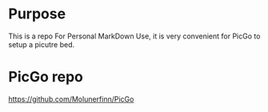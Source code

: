 # Purpose
This is a repo For Personal MarkDown Use, it is very convenient for PicGo to setup a picutre bed.

# PicGo repo
https://github.com/Molunerfinn/PicGo
